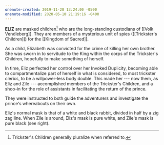 ```yaml
---
onenote-created: 2019-11-28 13:24:00 -0500
onenote-modified: 2020-05-10 21:19:16 -0400
---
```


**ELIZ** are masked children[^1] who are the long-standing custodians of [[Volk Vendleberg]]. They are members of a mysterious unit of spies ([[Trickster's Children]]) for the [[Kingdom of Sacred]].

As a child, Elizabeth was convicted for the crime of killing her own brother. She was sworn in to servitude to the King within the corps of the Trickster's Children, hopefully to make something of herself.  

In time, Eliz perfected her control over her Invoked Duplicity, becoming able to compartmentalize part of herself in what is considered, to most trickster clerics, to be a willpower-less body double. This made her --- now them, as Eliz and Zile --- accomplished members of the Trickster's Children, and a shoo-in for the role of assistants in facilitating the return of the prince.

They were instructed to both guide the adventurers and investigate the prince's whereabouts on their own.

Eliz's normal mask is that of a white and black rabbit, divided in half by a zig zag line. When Zile is around, Eliz's mask is pure white, and Zile's mask is pure black (see right).

[^1]: Trickster's Children generally pluralize when referred to.